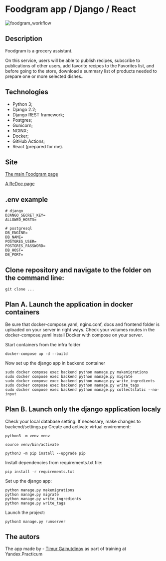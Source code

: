 # Foodgram app / Django / React
![foodgram_workflow](https://github.com/timurgain/foodgram-project-react/actions/workflows/foodgram_workflow.yml/badge.svg)

## Description 
 
Foodgram is a grocery assistant. 

On this service, users will be able to publish recipes, subscribe to publications of other users, add favorite recipes to the Favorites list, and before going to the store, download a summary list of products needed to prepare one or more selected dishes..

## Technologies

- Python 3;
- Django 2.2;
- Django REST framework;
- Postgres;
- Gunicorn;
- NGINX;
- Docker;
- GitHub Actions;
- React (prepared for me).

## Site
[The main Foodgram page](http://51.250.101.61/) 

[A ReDoc page](http://51.250.101.61/api/redoc/)

## .env example

```
# django
DJANGO_SECRET_KEY=
ALLOWED_HOSTS=

# postgresql
DB_ENGINE=
DB_NAME=
POSTGRES_USER=
POSTGRES_PASSWORD=
DB_HOST=
DB_PORT=
```

## Clone repository and navigate to the folder on the command line:

```
git clone ...
```

## Plan A. Launch the application in docker containers

Be sure that docker-compose.yaml, nginx.conf, docs and frontend folder is uploaded on your server in right ways.
Check your volumes routes in the docker-compose.yaml
Install Docker with compose on your server.

Start containers from the infra folder
```
docker-compose up -d --build 
```
Now set up the django app in backend container
```
sudo docker compose exec backend python manage.py makemigrations
sudo docker compose exec backend python manage.py migrate
sudo docker compose exec backend python manage.py write_ingredients
sudo docker compose exec backend python manage.py write_tags
sudo docker compose exec backend python manage.py collectstatic --no-input
```

## Plan B. Launch only the django application localy

Check your local database setting. If necessary, make changes to backend/settings.py
Create and activate virtual environment:

```
python3 -m venv venv
```

```
source venv/bin/activate
```

```
python3 -m pip install --upgrade pip
```

Install dependencies from requirements.txt file:

```
pip install -r requirements.txt
```

Set up the django app:

```
python manage.py makemigrations
python manage.py migrate
python manage.py write_ingredients
python manage.py write_tags

```

Launch the project:

```
python3 manage.py runserver
```

## The autors
The app made by - [Timur Gainutdinov](https://github.com/timurgain)
as part of training at Yandex.Practicum
